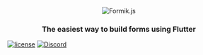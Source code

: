 <p align="center">
  <img src="https://i.imgur.com/J6ZGBSv.png?2" alt="Formik.js" />
</p>

<h3 align="center">
  The easiest way to build forms using Flutter
</h3>

[![license](https://badgen.now.sh/badge/license/MIT)](./LICENSE)
[![Discord](https://img.shields.io/discord/724058478766850119?label=chat&style=flat)](https://discord.gg/gDgQDjX)
